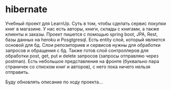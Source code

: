 # hibernate

Учебный проект для LearnUp.
Суть в том, чтобы сделать сервис покупки книг в магазине.
У нас есть авторы, книги, склады с книгами, а также клиенты и заказы.
Проект пишется с помощью spring boot, JPA, Rest, базы данных на heroku и Posgtgresql.
Есть entity слой, который является основой для бд. Слои репозиториев и сервисов нужны для обработки запросов и обращения с бд.
Также готов слой сонтроллеров для обработки post, get, put и delete запросов (запросы отправляю через  postman).
Есть небольшое представление на фронте (буквально пара страничек со списком книг и авторов), с него пока ничего нельзя отправить.

Буду обновлять описание по ходу проекта...
